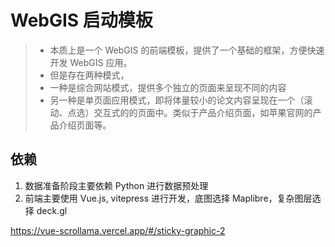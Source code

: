 # WebGIS 启动模板

> - 本质上是一个 WebGIS 的前端模板，提供了一个基础的框架，方便快速开发 WebGIS 应用。
> - 但是存在两种模式，
>  - 一种是综合网站模式，提供多个独立的页面来呈现不同的内容
>  - 另一种是单页面应用模式，即将体量较小的论文内容呈现在一个（滚动、点选）交互式的的页面中。类似于产品介绍页面，如苹果官网的产品介绍页面等。

## 依赖

1. 数据准备阶段主要依赖 Python 进行数据预处理
2. 前端主要使用 Vue.js, vitepress 进行开发，底图选择 Maplibre，复杂图层选择 deck.gl

https://vue-scrollama.vercel.app/#/sticky-graphic-2